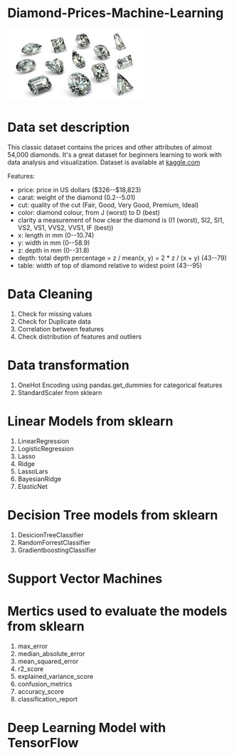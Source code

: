 


# Diamond-Prices-Machine-Learning

![Diamonds!](Images/diamonds.jpeg)

# Data set description

This classic dataset contains the prices and other attributes of almost 54,000 diamonds. It's a great dataset for beginners learning to work with data analysis and visualization. Dataset is available at [kaggle.com](https://www.kaggle.com/shivam2503/diamonds)

Features:
- price: price in US dollars (\$326--\$18,823)
- carat: weight of the diamond (0.2--5.01)
- cut: quality of the cut (Fair, Good, Very Good, Premium, Ideal)
- color: diamond colour, from J (worst) to D (best)
- clarity a measurement of how clear the diamond is (I1 (worst), SI2, SI1, VS2, VS1, VVS2, VVS1, IF (best))
- x: length in mm (0--10.74)
- y: width in mm (0--58.9)
- z: depth in mm (0--31.8)
- depth: total depth percentage = z / mean(x, y) = 2 * z / (x + y) (43--79)
- table: width of top of diamond relative to widest point (43--95)

# Data Cleaning

1. Check for missing values
2. Check for Duplicate data
3. Correlation between features
4. Check distribution of features and outliers


# Data transformation

1. OneHot Encoding using pandas.get_dummies for categorical features
2. StandardScaler from sklearn

# Linear Models from sklearn

1. LinearRegression
2. LogisticRegression
3. Lasso
4. Ridge
5. LassoLars
6. BayesianRidge
7. ElasticNet


# Decision Tree models from sklearn

1. DesicionTreeClassifier
2. RandomForrestClassifier
3. GradientboostingClassifier

# Support Vector Machines


# Mertics used to evaluate the models from sklearn

1. max_error
2. median_absolute_error
3. mean_squared_error
4. r2_score
5. explained_variance_score
6. confusion_metrics
7. accuracy_score
8. classification_report

# Deep Learning Model with TensorFlow





